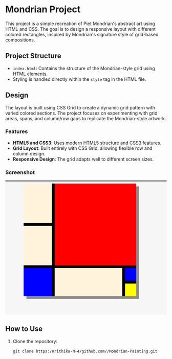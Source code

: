 # Mondrian Project 

This project is a simple recreation of Piet Mondrian's abstract art using HTML and CSS. The goal is to design a responsive layout with different colored rectangles, inspired by Mondrian's signature style of grid-based compositions.

## Project Structure

- `index.html`: Contains the structure of the Mondrian-style grid using HTML elements.
- Styling is handled directly within the `style` tag in the HTML file.

## Design

The layout is built using CSS Grid to create a dynamic grid pattern with varied colored sections. The project focuses on experimenting with grid areas, spans, and column/row gaps to replicate the Mondrian-style artwork.

### Features

- **HTML5 and CSS3**: Uses modern HTML5 structure and CSS3 features.
- **Grid Layout**: Built entirely with CSS Grid, allowing flexible row and column design.
- **Responsive Design**: The grid adapts well to different screen sizes.

### Screenshot

![Mondrian Project Outputt](./Goal_Mine.png)

## How to Use

1. Clone the repository:
   ```bash
   git clone https:/Krithika-N-4/github.com//Mondrian-Painting.git
